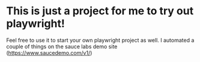 # This is just a project for me to try out playwright!

Feel free to use it to start your own playwright project as well. I automated a couple of things on the sauce labs demo site (https://www.saucedemo.com/v1/)